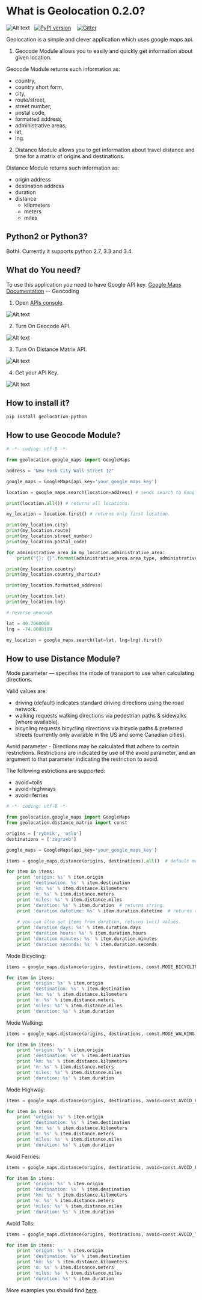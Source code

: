 What is Geolocation 0.2.0?
=====================
![Alt text](https://travis-ci.org/iknowledge-io/geolocation-python.svg?branch=master)&nbsp;&nbsp;&nbsp;[![PyPI version](https://badge.fury.io/py/geolocation-python.svg)](https://pypi.python.org/pypi/geolocation-python/0.2.0)&nbsp;&nbsp;&nbsp;
[![Gitter](https://badges.gitter.im/Join%20Chat.svg)](https://gitter.im/slawek87/geolocation-python?utm_source=badge&utm_medium=badge&utm_campaign=pr-badge&utm_content=badge)

Geolocation is a simple and clever application which uses google maps api.

1. Geocode Module allows you to easily and quickly get information about given location.

Geocode Module returns such information as: 
* country, 
* country short form,
* city, 
* route/street, 
* street number,
* postal code,
* formatted address,
* administrative areas,
* lat,
* lng.


2. Distance Module allows you to get information about travel distance and time for a matrix of origins and destinations.

Distance Module returns such information as:
* origin address
* destination address
* duration
* distance
    - kilometers
    - meters
    - miles

Python2 or Python3?
-------------------
Both!. Currently it supports python 2.7, 3.3 and 3.4.

What do You need?
-----------------
To use this application you need to have Google API key.
    [Google Maps Documentation](https://developers.google.com/maps/documentation/geocoding/) -- Geocoding

1. Open [APIs console](https://code.google.com/apis/console).

  ![Alt text](https://github.com/iknowledge-io/geolocation-python/blob/geolocation-0.2.0/docs/images/geocode-1.png?raw=true "APIs console")

2. Turn On Geocode API.

  ![Alt text](https://github.com/iknowledge-io/geolocation-python/blob/geolocation-0.2.0/docs/images/geocode-2.png?raw=true "Geocode Api")

3. Turn On Distance Matrix API.

  ![Alt text](https://github.com/iknowledge-io/geolocation-python/blob/geolocation-0.2.0/docs/images/distance-1.png?raw=true "Distance Matrix Api")
  
4. Get your API Key.

  ![Alt text](https://github.com/iknowledge-io/geolocation-python/blob/geolocation-0.2.0/docs/images/geocode-3.png?raw=true "API KEY")


How to install it?
-------------------
    pip install geolocation-python


How to use Geocode Module?
----------------------------

```python
# -*- coding: utf-8 -*-

from geolocation.google_maps import GoogleMaps

address = "New York City Wall Street 12"

google_maps = GoogleMaps(api_key='your_google_maps_key') 

location = google_maps.search(location=address) # sends search to Google Maps.

print(location.all()) # returns all locations.

my_location = location.first() # returns only first location.

print(my_location.city)
print(my_location.route)
print(my_location.street_number)
print(my_location.postal_code)

for administrative_area in my_location.administrative_area:
    print("{}: {}".format(administrative_area.area_type, administrative_area.name))

print(my_location.country)
print(my_location.country_shortcut)

print(my_location.formatted_address)

print(my_location.lat)
print(my_location.lng)

# reverse geocode

lat = 40.7060008
lng = -74.0088189

my_location = google_maps.search(lat=lat, lng=lng).first()

```

How to use Distance Module?
----------------------------
Mode parameter — specifies the mode of transport to use when calculating directions. 

Valid values are:
* driving (default) indicates standard driving directions using the road network.
* walking requests walking directions via pedestrian paths & sidewalks (where available).
* bicycling requests bicycling directions via bicycle paths & preferred streets (currently only available in the US and some Canadian cities).

Avoid parameter -  Directions may be calculated that adhere to certain restrictions. Restrictions are indicated by use of the avoid parameter, and an argument to that parameter indicating the restriction to avoid.

The following estrictions are supported:
* avoid=tolls
* avoid=highways
* avoid=ferries
    
```python
# -*- coding: utf-8 -*-

from geolocation.google_maps import GoogleMaps
from geolocation.distance_matrix import const

origins = ['rybnik', 'oslo']
destinations = ['zagrzeb']

google_maps = GoogleMaps(api_key='your_google_maps_key')

items = google_maps.distance(origins, destinations).all()  # default mode parameter is const.MODE_DRIVING.

for item in items:
    print 'origin: %s' % item.origin
    print 'destination: %s' % item.destination
    print 'km: %s' % item.distance.kilometers
    print 'm: %s' % item.distance.meters
    print 'miles: %s' % item.distance.miles
    print 'duration: %s' % item.duration  # returns string.
    print 'duration datetime: %s' % item.duration.datetime  # returns datetime.
    
    # you can also get items from duration, returns int() values.
    print 'duration days: %s' % item.duration.days
    print 'duration hours: %s' % item.duration.hours
    print 'duration minutes: %s' % item.duration.minutes
    print 'duration seconds: %s' % item.duration.seconds
```

Mode Bicycling:
```python
items = google_maps.distance(origins, destinations, const.MODE_BICYCLING).all()

for item in items:
    print 'origin: %s' % item.origin
    print 'destination: %s' % item.destination
    print 'km: %s' % item.distance.kilometers
    print 'm: %s' % item.distance.meters
    print 'miles: %s' % item.distance.miles
    print 'duration: %s' % item.duration
```

Mode Walking:
```python
items = google_maps.distance(origins, destinations, const.MODE_WALKING).all()

for item in items:
    print 'origin: %s' % item.origin
    print 'destination: %s' % item.destination
    print 'km: %s' % item.distance.kilometers
    print 'm: %s' % item.distance.meters
    print 'miles: %s' % item.distance.miles
    print 'duration: %s' % item.duration
```

Mode Highway:
```python
items = google_maps.distance(origins, destinations, avoid=const.AVOID_HIGHWAYS).all()

for item in items:
    print 'origin: %s' % item.origin
    print 'destination: %s' % item.destination
    print 'km: %s' % item.distance.kilometers
    print 'm: %s' % item.distance.meters
    print 'miles: %s' % item.distance.miles
    print 'duration: %s' % item.duration
```

Avoid Ferries:
```python
items = google_maps.distance(origins, destinations, avoid=const.AVOID_FERRIES).all()

for item in items:
    print 'origin: %s' % item.origin
    print 'destination: %s' % item.destination
    print 'km: %s' % item.distance.kilometers
    print 'm: %s' % item.distance.meters
    print 'miles: %s' % item.distance.miles
    print 'duration: %s' % item.duration
```

Avoid Tolls:
```python
items = google_maps.distance(origins, destinations, avoid=const.AVOID_TOLLS).all()

for item in items:
    print 'origin: %s' % item.origin
    print 'destination: %s' % item.destination
    print 'km: %s' % item.distance.kilometers
    print 'm: %s' % item.distance.meters
    print 'miles: %s' % item.distance.miles
    print 'duration: %s' % item.duration
```

More examples you should find [here](https://github.com/iknowledge-io/geolocation-python/tree/master/examples).
